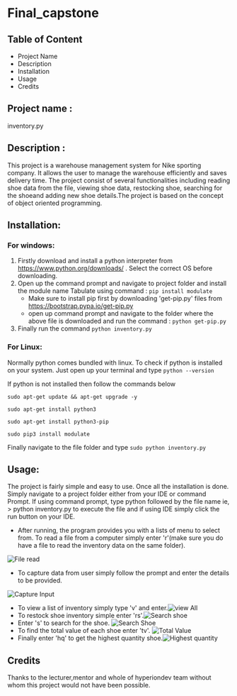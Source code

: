 # Final_capstone

## Table of Content
- Project Name
- Description
- Installation
- Usage
- Credits

## Project name :
inventory.py

## Description :
This project is a warehouse management system for Nike sporting company. It allows the user to manage the warehouse efficiently and saves delivery time.
The project consist of several functionalities including reading shoe data from the file, viewing shoe data, restocking shoe, searching for the shoeand adding new shoe details.The project is based on the concept of object oriented programming.

## Installation:
### For windows:
1. Firstly download and install a python interpreter from https://www.python.org/downloads/ . Select the correct OS before downloading.
2. Open up the command prompt and navigate to project folder and install the module name Tabulate using command  : `pip install modulate` 
   - Make sure to install pip first by downloading 'get-pip.py' files from https://bootstrap.pypa.io/get-pip.py 
   - open up command prompt and navigate to the folder where the above file is downloaded and run the command : `python get-pip.py`
3. Finally run the command `python inventory.py`
### For Linux:
Normally python comes bundled with linux. To check if python is installed on your system. Just open up your terminal and type
`python --version`

If python is not installed then follow the commands below

`sudo apt-get update && apt-get upgrade -y`

`sudo apt-get install python3`

`sudo apt-get install python3-pip`

`sudo pip3 install modulate`

Finally navigate to the file folder and type
`sudo python inventory.py`


## Usage:
The project is fairly simple and easy to use. Once all the installation is done. Simply navigate to a project folder either from your IDE or command Prompt.
If using command prompt, type python followed by the file name ie, > python inventory.py to execute the file and if using IDE simply click the run button on your IDE. 
- After running, the program provides you with a lists of menu to select from. To read a file from a computer simply enter 'r'(make sure you do have a file to read the inventory data on the same folder).

![File read](/read_file.jpg)
- To capture data from user simply follow the prompt and enter the details to be provided.
 
![Capture Input](/capture.jpg)
- To view a list of inventory simply type 'v' and enter.![view All](/view_file.jpg)
- To restock shoe inventory simple enter 'rs'.![Search shoe](/restock.jpg)
- Enter 's' to search for the shoe. ![Search Shoe](/search_shoe.jpg)
- To find the total value of each shoe enter 'tv'. ![Total Value](/read_file.jpg)
- Finally enter 'hq' to get the highest quantity shoe.![Highest quantity](/read_file.jpg)

## Credits
Thanks to the lecturer,mentor and whole of hyperiondev team without whom this project would not have been possible.
